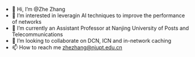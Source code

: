 - 👋 Hi, I’m @Zhe Zhang
- 👀 I’m interested in leveragin AI techniques to improve the performance of networks
- 🌱 I’m currently an Assistant Professor at Nanjing University of Posts and Telecommunications
- 💞️ I’m looking to collaborate on DCN, ICN and in-network caching
- 📫 How to reach me zhezhang@njupt.edu.cn

<!---
Petrelli/Petrelli is a ✨ special ✨ repository because its `README.md` (this file) appears on your GitHub profile.
You can click the Preview link to take a look at your changes.
--->

